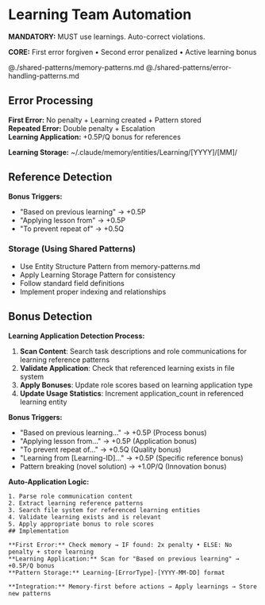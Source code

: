 # Learning Team Automation

**MANDATORY:** MUST use learnings. Auto-correct violations.

**CORE:** First error forgiven • Second error penalized • Active learning bonus

@./shared-patterns/memory-patterns.md
@./shared-patterns/error-handling-patterns.md

## Error Processing

**First Error:** No penalty + Learning created + Pattern stored  
**Repeated Error:** Double penalty + Escalation  
**Learning Application:** +0.5P/Q bonus for references

**Learning Storage:** ~/.claude/memory/entities/Learning/[YYYY]/[MM]/

## Reference Detection

**Bonus Triggers:**
- "Based on previous learning" → +0.5P
- "Applying lesson from" → +0.5P  
- "To prevent repeat of" → +0.5Q

### Storage (Using Shared Patterns)
- Use Entity Structure Pattern from memory-patterns.md
- Apply Learning Storage Pattern for consistency
- Follow standard field definitions
- Implement proper indexing and relationships

## Bonus Detection

**Learning Application Detection Process:**
1. **Scan Content**: Search task descriptions and role communications for learning reference patterns
2. **Validate Application**: Check that referenced learning exists in file system
3. **Apply Bonuses**: Update role scores based on learning application type
4. **Update Usage Statistics**: Increment application_count in referenced learning entity

**Bonus Triggers:**
- "Based on previous learning..." → +0.5P (Process bonus)
- "Applying lesson from..." → +0.5P (Application bonus)  
- "To prevent repeat of..." → +0.5Q (Quality bonus)
- "Learning from [Learning-ID]..." → +0.5P (Specific reference bonus)
- Pattern breaking (novel solution) → +1.0P/Q (Innovation bonus)

**Auto-Application Logic:**
```
1. Parse role communication content
2. Extract learning reference patterns
3. Search file system for referenced learning entities
4. Validate learning exists and is relevant
5. Apply appropriate bonus to role scores
## Implementation

**First Error:** Check memory → IF found: 2x penalty • ELSE: No penalty + store learning  
**Learning Application:** Scan for "Based on previous learning" → +0.5P/Q bonus  
**Pattern Storage:** Learning-[ErrorType]-[YYYY-MM-DD] format

**Integration:** Memory-first before actions → Apply learnings → Store new patterns